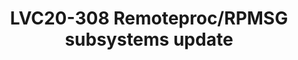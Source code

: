 ---
categories:
- lvc20
description: This session will provide an update on what has been happening in the
  remoteproc and RPMSG subsystems over the last 12 months. This will include features
  contributed by both Linaro and the OpenAMP community. We also intend to give an
  overview of the ongoing work and where things are headed for the next 6 months.
image: /assets/images/featured-images/lvc20/LVC20-308.png
session_id: LVC20-308
session_room: '[Track 1] IoT/Edge/Embedded'
session_slot:
  end_time: 2020-09-24 17:20
  start_time: 2020-09-24 16:55
session_speakers:
- speaker_bio: Mathieu Poirier has been part of the Linaro organisation since its
    inception in 2010. From there he has helped members with upstreaming, worked on
    the android open source project, addressed issues in the kernel&#39;s deadline
    scheduler and worked on the CoreSight subsystem that he currently maintains. &lt;br
    /&gt; &lt;br /&gt; Mike Leach has nearly 20 years experience working at ARM, specialising
    in debug tools and architecture, collaborating with the ARM hardware designers
    providing a software perspective on the latest technologies. He is currently working
    as a Linaro assignee on linux drivers for CoreSight and an open source decoder
    - OpenCSD. Previous tasks include interfacing debug tools to RTL simulation &amp;
    developing low level tools for prototype hardware bring up.
  speaker_company: Linaro
  speaker_image: http://avatars.sched.co/7/9e/515654/avatar.jpg.320x320px.jpg?024
  speaker_name: Mathieu Poirier
  speaker_position: Linaro - Arm Ltd.
  speaker_role: attendee, speaker
session_track: Linux Kernel
tag: session
tags: Linux Kernel
title: LVC20-308 Remoteproc/RPMSG subsystems update
amazon_s3_presentation_url: https://static.linaro.org/connect/lvc20/presentations/LVC20-308-0.pdf
amazon_s3_video_url: https://static.linaro.org/connect/lvc20/videos/lvc20-308.mp4
---